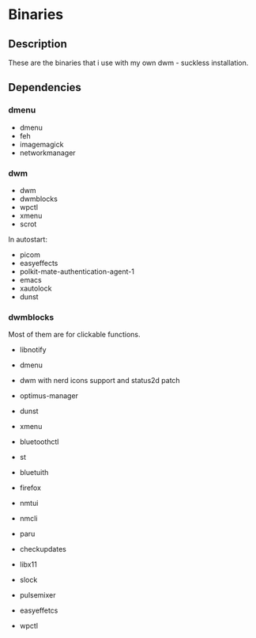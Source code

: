 # Binaries

## Description

These are the binaries that i use with my own dwm - suckless installation.

## Dependencies

### dmenu
 - dmenu
 - feh
 - imagemagick
 - networkmanager

### dwm
 - dwm
 - dwmblocks
 - wpctl
 - xmenu
 - scrot

In autostart:
 - picom
 - easyeffects
 - polkit-mate-authentication-agent-1
 - emacs
 - xautolock
 - dunst

### dwmblocks
Most of them are for clickable functions.
 - libnotify


 - dmenu
 - dwm with nerd icons support and status2d patch
 - optimus-manager
 - dunst
 - xmenu
 - bluetoothctl
 - st
 - bluetuith
 - firefox
 - nmtui
 - nmcli
 - paru
 - checkupdates
 - libx11
 - slock
 - pulsemixer
 - easyeffetcs
 - wpctl
